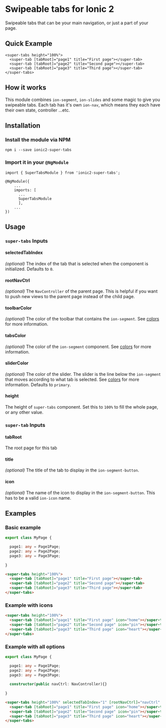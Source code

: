 # Swipeable tabs for Ionic 2
Swipeable tabs that can be your main navigation, or just a part of your page.

## Quick Example
```
<super-tabs height="100%">
  <super-tab [tabRoot]="page1" title="First page"></super-tab>
  <super-tab [tabRoot]="page2" title="Second page"></super-tab>
  <super-tab [tabRoot]="page3" title="Third page"></super-tab>
</super-tabs>
```

## How it works
This module combines `ion-segment`, `ion-slides` and some magic to give you swipeable tabs. Each tab has it's own `ion-nav`, which means they each have their own state, controller ...etc.

## Installation
### Install the module via NPM
```
npm i --save ionic2-super-tabs
```

### Import it in your `@NgModule`
```
import { SuperTabsModule } from 'ionic2-super-tabs';

@NgModule({
    ...
    imports: [
      ...
      SuperTabsModule
      ],
    ...
})
```

## Usage

### `super-tabs` Inputs

#### selectedTabIndex
_(optional)_ The index of the tab that is selected when the component is initialized. Defaults to `0`.

#### rootNavCtrl
_(optional)_ The `NavController` of the parent page. This is helpful if you want to push new views to the parent page instead of the child page.

#### toolbarColor
_(optional)_ The color of the toolbar that contains the `ion-segment`. See [colors](#colors) for more information.

#### tabsColor
_(optional)_ The color of the `ion-segment` component. See [colors](#colors) for more information.

#### sliderColor
_(optional)_ The color of the slider. The slider is the line below the `ion-segment` that moves according to what tab is selected. See [colors](#colors) for more information. Defaults to `primary`.

#### height
The height of `super-tabs` component. Set this to `100%` to fill the whole page, or any other value.

### `super-tab` Inputs

#### tabRoot
The root page for this tab

#### title
_(optional)_ The title of the tab to display in the `ion-segment-button`.

#### icon
_(optional)_ The name of the icon to display in the `ion-segment-button`. This has to be a valid `ion-icon` name.


## Examples

### Basic example
```ts
export class MyPage {

  page1: any = Page1Page;
  page2: any = Page2Page;
  page3: any = Page3Page;
  
}
```
```html
<super-tabs height="100%">
  <super-tab [tabRoot]="page1" title="First page"></super-tab>
  <super-tab [tabRoot]="page2" title="Second page"></super-tab>
  <super-tab [tabRoot]="page3" title="Third page"></super-tab>
</super-tabs>
```


### Example with icons
```html
<super-tabs height="100%">
  <super-tab [tabRoot]="page1" title="First page" icon="home"></super-tab>
  <super-tab [tabRoot]="page2" title="Second page" icon="pin"></super-tab>
  <super-tab [tabRoot]="page3" title="Third page" icon="heart"></super-tab>
</super-tabs>
```



### Example with all options
```ts
export class MyPage {

  page1: any = Page1Page;
  page2: any = Page2Page;
  page3: any = Page3Page;
  
  constructor(public navCtrl: NavController){}
  
}
```
```html
<super-tabs height="100%" selectedTabIndex="1" [rootNavCtrl]="navCtrl" tabsColor="light" toolbarColor="dark" sliderColor="light">
  <super-tab [tabRoot]="page1" title="First page" icon="home"></super-tab>
  <super-tab [tabRoot]="page2" title="Second page" icon="pin"></super-tab>
  <super-tab [tabRoot]="page3" title="Third page" icon="heart"></super-tab>
</super-tabs>
```
